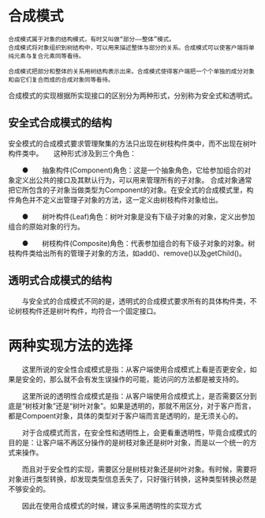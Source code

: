 # 合成模式
    合成模式属于对象的结构模式，有时又叫做“部分——整体”模式。
    合成模式将对象组织到树结构中，可以用来描述整体与部分的关系。合成模式可以使客户端将单纯元素与复合元素同等看待。
   
    合成模式把部分和整体的关系用树结构表示出来。合成模式使得客户端把一个个单独的成分对象和由它们复合而成的合成对象同等看待。
   合成模式的实现根据所实现接口的区别分为两种形式，分别称为安全式和透明式。

## 安全式合成模式的结构
   安全模式的合成模式要求管理聚集的方法只出现在树枝构件类中，而不出现在树叶构件类中。
　 这种形式涉及到三个角色：

　　●　　抽象构件(Component)角色：这是一个抽象角色，它给参加组合的对象定义出公共的接口及其默认行为，可以用来管理所有的子对象。
                                合成对象通常把它所包含的子对象当做类型为Component的对象。在安全式的合成模式里，构件角色并不定义出管理子对象的方法，这一定义由树枝构件对象给出。

　　●　　树叶构件(Leaf)角色：树叶对象是没有下级子对象的对象，定义出参加组合的原始对象的行为。

　　●　　树枝构件(Composite)角色：代表参加组合的有下级子对象的对象。树枝构件类给出所有的管理子对象的方法，如add()、remove()以及getChild()。

## 透明式合成模式的结构
　　与安全式的合成模式不同的是，透明式的合成模式要求所有的具体构件类，不论树枝构件还是树叶构件，均符合一个固定接口。

# 两种实现方法的选择
　　这里所说的安全性合成模式是指：从客户端使用合成模式上看是否更安全，如果是安全的，那么就不会有发生误操作的可能，能访问的方法都是被支持的。

　　这里所说的透明性合成模式是指：从客户端使用合成模式上，是否需要区分到底是“树枝对象”还是“树叶对象”。如果是透明的，那就不用区分，对于客户而言，都是Compoent对象，具体的类型对于客户端而言是透明的，是无须关心的。

　　对于合成模式而言，在安全性和透明性上，会更看重透明性，毕竟合成模式的目的是：让客户端不再区分操作的是树枝对象还是树叶对象，而是以一个统一的方式来操作。

　　而且对于安全性的实现，需要区分是树枝对象还是树叶对象。有时候，需要将对象进行类型转换，却发现类型信息丢失了，只好强行转换，这种类型转换必然是不够安全的。

　　因此在使用合成模式的时候，建议多采用透明性的实现方式

